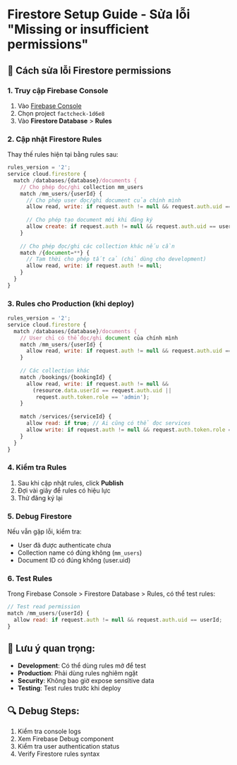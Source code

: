 # Firestore Setup Guide - Sửa lỗi "Missing or insufficient permissions"

## 🔧 Cách sửa lỗi Firestore permissions

### 1. Truy cập Firebase Console
1. Vào [Firebase Console](https://console.firebase.google.com/)
2. Chọn project `factcheck-1d6e8`
3. Vào **Firestore Database** > **Rules**

### 2. Cập nhật Firestore Rules
Thay thế rules hiện tại bằng rules sau:

```javascript
rules_version = '2';
service cloud.firestore {
  match /databases/{database}/documents {
    // Cho phép đọc/ghi collection mm_users
    match /mm_users/{userId} {
      // Cho phép user đọc/ghi document của chính mình
      allow read, write: if request.auth != null && request.auth.uid == userId;
      
      // Cho phép tạo document mới khi đăng ký
      allow create: if request.auth != null && request.auth.uid == userId;
    }
    
    // Cho phép đọc/ghi các collection khác nếu cần
    match /{document=**} {
      // Tạm thời cho phép tất cả (chỉ dùng cho development)
      allow read, write: if request.auth != null;
    }
  }
}
```

### 3. Rules cho Production (khi deploy)
```javascript
rules_version = '2';
service cloud.firestore {
  match /databases/{database}/documents {
    // User chỉ có thể đọc/ghi document của chính mình
    match /mm_users/{userId} {
      allow read, write: if request.auth != null && request.auth.uid == userId;
    }
    
    // Các collection khác
    match /bookings/{bookingId} {
      allow read, write: if request.auth != null && 
        (resource.data.userId == request.auth.uid || 
         request.auth.token.role == 'admin');
    }
    
    match /services/{serviceId} {
      allow read: if true; // Ai cũng có thể đọc services
      allow write: if request.auth != null && request.auth.token.role == 'admin';
    }
  }
}
```

### 4. Kiểm tra Rules
1. Sau khi cập nhật rules, click **Publish**
2. Đợi vài giây để rules có hiệu lực
3. Thử đăng ký lại

### 5. Debug Firestore
Nếu vẫn gặp lỗi, kiểm tra:
- User đã được authenticate chưa
- Collection name có đúng không (`mm_users`)
- Document ID có đúng không (user.uid)

### 6. Test Rules
Trong Firebase Console > Firestore Database > Rules, có thể test rules:
```javascript
// Test read permission
match /mm_users/{userId} {
  allow read: if request.auth != null && request.auth.uid == userId;
}
```

## 🚨 Lưu ý quan trọng:
- **Development**: Có thể dùng rules mở để test
- **Production**: Phải dùng rules nghiêm ngặt
- **Security**: Không bao giờ expose sensitive data
- **Testing**: Test rules trước khi deploy

## 🔍 Debug Steps:
1. Kiểm tra console logs
2. Xem Firebase Debug component
3. Kiểm tra user authentication status
4. Verify Firestore rules syntax
